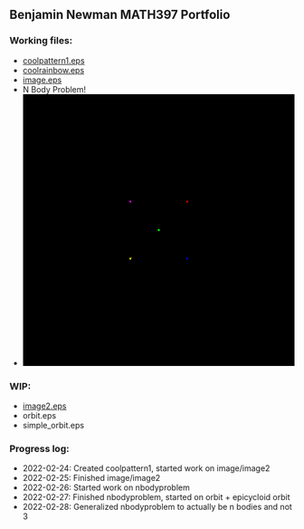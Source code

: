 ## Benjamin Newman MATH397 Portfolio

### Working files:

- [coolpattern1.eps](coolpattern1.eps)
- [coolrainbow.eps](coolrainbow.eps)
- [image.eps](image.eps)
- N Body Problem!  
-  ![3 Body Problem](nbodyproblem/output-5-bodies.gif)

### WIP:

- [image2.eps](image2.eps)
- orbit.eps
- simple_orbit.eps

### Progress log:

- 2022-02-24: Created coolpattern1, started work on image/image2
- 2022-02-25: Finished image/image2
- 2022-02-26: Started work on nbodyproblem
- 2022-02-27: Finished nbodyproblem, started on orbit + epicycloid orbit
- 2022-02-28: Generalized nbodyproblem to actually be n bodies and not 3
